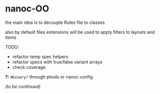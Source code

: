 # nanoc-OO

the main idea is to decouple Rules file to classes

also by default files extensions will be used to apply filters to layouts and items

TODO:
 * refactor temp spec helpers
 * refactor specs with true/false variant arrays
 * check coverage

**?:** `#binary?` through ptools or nanoc config

*(to be continued)*